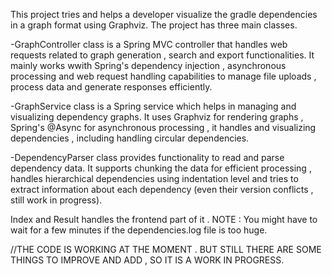 This project tries and helps a developer visualize the gradle dependencies in a graph format using Graphviz. The project has three main classes.

-GraphController class is a Spring MVC controller that handles web requests related to graph generation , search and export functionalities. It mainly works wwith Spring's dependency injection , asynchronous processing and web request handling capabilities to manage file uploads , process data and generate responses efficiently. 

-GraphService class is a Spring service which helps in managing and visualizing dependency graphs. It uses Graphviz for rendering graphs , Spring's @Async for asynchronous processing , it handles and visualizing dependencies , including handling circular dependencies.

-DependencyParser class provides functionality to read and parse dependency data. It supports chunking the data for efficient processing , handles hierarchical dependencies using indentation level and tries to extract information about each dependency (even their version conflicts , still work in progress).

Index and Result handles the frontend part of it . 
NOTE : You might have to wait for a few minutes if the dependencies.log file is too huge.

//THE CODE IS WORKING AT THE MOMENT . BUT STILL THERE ARE SOME THINGS TO IMPROVE AND ADD , SO IT IS A WORK IN PROGRESS.
